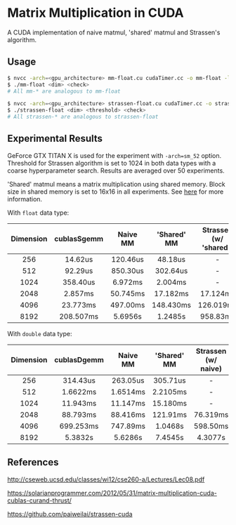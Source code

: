 # Matrix Multiplication in CUDA

A CUDA implementation of naive matmul, 'shared' matmul and Strassen's algorithm.





## Usage

```bash
$ nvcc -arch=<gpu_architecture> mm-float.cu cudaTimer.cc -o mm-float -lcublas
$ ./mm-float <dim> <check>
# All mm-* are analogous to mm-float

$ nvcc -arch=<gpu_architecture> strassen-float.cu cudaTimer.cc -o strassen-float -lcublas
$ ./strassen-float <dim> <threshold> <check>
# All strassen-* are analogous to strassen-float
```





## Experimental Results

GeForce GTX TITAN X is used for the experiment with `-arch=sm_52` option. Threshold for Strassen algorithm is set to 1024 in both data types with a coarse hyperparameter search. Results are averaged over 50 experiments. 

'Shared' matmul means a matrix multiplication using shared memory. Block size in shared memory is set to 16x16 in all experiments. See [here](http://cseweb.ucsd.edu/classes/wi12/cse260-a/Lectures/Lec08.pdf) for more information.



With `float` data type:

| Dimension | cublasSgemm | Naive MM | 'Shared' MM | Strassen (w/ 'shared') |
| :-------: | :---------: | :------: | :---------: | :--------------------: |
|    256    |   14.62us   | 120.46us |   48.18us   |           -            |
|    512    |   92.29us   | 850.30us |  302.64us   |           -            |
|   1024    |  358.40us   | 6.972ms  |   2.004ms   |           -            |
|   2048    |   2.857ms   | 50.745ms |  17.182ms   |        17.124ms        |
|   4096    |  23.773ms   | 497.00ms |  148.430ms  |       126.019ms        |
|   8192    |  208.507ms  | 5.6956s  |   1.2485s   |        958.83ms        |



With `double` data type:

| Dimension | cublasDgemm | Naive MM | 'Shared' MM | Strassen (w/ naive) |
| :-------: | :---------: | :------: | :---------: | :-----------------: |
|    256    |  314.43us   | 263.05us |  305.71us   |          -          |
|    512    |  1.6622ms   | 1.6514ms |  2.2105ms   |          -          |
|   1024    |  11.943ms   | 11.147ms |  15.180ms   |          -          |
|   2048    |  88.793ms   | 88.416ms |  121.91ms   |      76.319ms       |
|   4096    |  699.253ms  | 747.89ms |   1.0468s   |      598.50ms       |
|   8192    |   5.3832s   | 5.6286s  |   7.4545s   |       4.3077s       |





## References

http://cseweb.ucsd.edu/classes/wi12/cse260-a/Lectures/Lec08.pdf

https://solarianprogrammer.com/2012/05/31/matrix-multiplication-cuda-cublas-curand-thrust/

https://github.com/paiweilai/strassen-cuda

